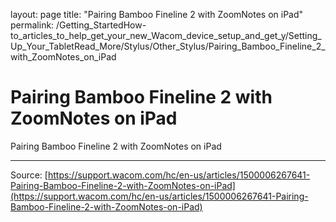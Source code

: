 layout: page
title: "Pairing Bamboo Fineline 2 with ZoomNotes on iPad"
permalink: /Getting_StartedHow-to_articles_to_help_get_your_new_Wacom_device_setup_and_get_y/Setting_Up_Your_TabletRead_More/Stylus/Other_Stylus/Pairing_Bamboo_Fineline_2_with_ZoomNotes_on_iPad

# Pairing Bamboo Fineline 2 with ZoomNotes on iPad

Pairing Bamboo Fineline 2 with ZoomNotes on iPad

---
Source: [https://support.wacom.com/hc/en-us/articles/1500006267641-Pairing-Bamboo-Fineline-2-with-ZoomNotes-on-iPad](https://support.wacom.com/hc/en-us/articles/1500006267641-Pairing-Bamboo-Fineline-2-with-ZoomNotes-on-iPad)
